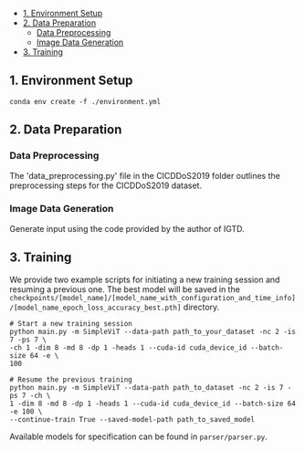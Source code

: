 <!-- SDT-IDS: Spatial Data Transformation For Elevating Intrusion Detection Efficiency in IoT Networks
= -->

- [1. Environment Setup](#1-environment-setup)
- [2. Data Preparation](#2-data-preparation)
  - [Data Preprocessing](#data-preprocessing)
  - [Image Data Generation](#image-data-generation)
- [3. Training](#3-training)


## 1. Environment Setup
```
conda env create -f ./environment.yml
```
## 2. Data Preparation
### Data Preprocessing
The 'data_preprocessing.py' file in the CICDDoS2019 folder outlines the preprocessing steps for the CICDDoS2019 dataset.
### Image Data Generation
Generate input using the code provided by the author of IGTD.
## 3. Training
We provide two example scripts for initiating a new training session and resuming a previous one. The best model will be saved in the `checkpoints/[model_name]/[model_name_with_configuration_and_time_info]/[model_name_epoch_loss_accuracy_best.pth]` directory.
```
# Start a new training session
python main.py -m SimpleViT --data-path path_to_your_dataset -nc 2 -is 7 -ps 7 \
-ch 1 -dim 8 -md 8 -dp 1 -heads 1 --cuda-id cuda_device_id --batch-size 64 -e \
100

# Resume the previous training
python main.py -m SimpleViT --data-path path_to_dataset -nc 2 -is 7 -ps 7 -ch \
1 -dim 8 -md 8 -dp 1 -heads 1 --cuda-id cuda_device_id --batch-size 64 -e 100 \
--continue-train True --saved-model-path path_to_saved_model
```
Available models for specification can be found in `parser/parser.py`.
<!-- ## 4. Testing -->